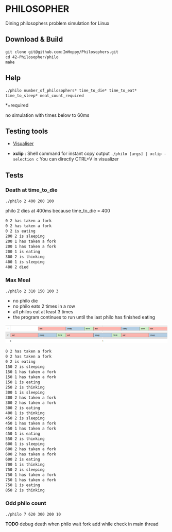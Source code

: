 # PHILOSOPHER
Dining philosophers problem simulation for Linux

## Download & Build

```
git clone git@github.com:ImHoppy/Philosophers.git
cd 42-Philosopher/philo
make
```
## Help

```
./philo number_of_philosophers* time_to_die* time_to_eat* time_to_sleep* meal_count_required
```

\*=required

no simulation with times below to 60ms

## Testing tools

- [Visualiser](https://nafuka11.github.io/philosophers-visualizer/)

- **xclip** : Shell command for instant copy output ``./philo [args] | xclip -selection c``
You can directly CTRL+V in visualizer

## Tests

### Death at time_to_die

```
./philo 2 400 200 100
```

philo 2 dies at 400ms because time_to_die = 400
```
0 2 has taken a fork
0 2 has taken a fork
0 2 is eating
200 2 is sleeping
200 1 has taken a fork
200 1 has taken a fork
200 1 is eating
300 2 is thinking
400 1 is sleeping
400 2 died
```

### Max Meal

```
./philo 2 310 150 100 3
```
- no philo die
- no philo eats 2 times in a row
- all philos eat at least 3 times
- the program continues to run until the last philo has finished eating

![](./assets/images/screen1.png)
```
0 2 has taken a fork
0 2 has taken a fork
0 2 is eating
150 2 is sleeping
150 1 has taken a fork
150 1 has taken a fork
150 1 is eating
250 2 is thinking
300 1 is sleeping
300 2 has taken a fork
300 2 has taken a fork
300 2 is eating
400 1 is thinking
450 2 is sleeping
450 1 has taken a fork
450 1 has taken a fork
450 1 is eating
550 2 is thinking
600 1 is sleeping
600 2 has taken a fork
600 2 has taken a fork
600 2 is eating
700 1 is thinking
750 2 is sleeping
750 1 has taken a fork
750 1 has taken a fork
750 1 is eating
850 2 is thinking
```

### Odd philo count

```
./philo 7 620 300 200 10
```
**TODO** debug death when philo wait fork
add while check in main thread